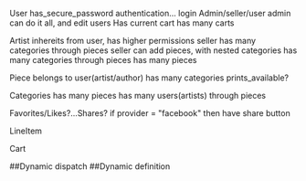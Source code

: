 User
  has_secure_password
  authentication...
  login
  Admin/seller/user
    admin can do it all, and edit users
  Has current cart
  has many carts

Artist
  inhereits from user, has higher permissions
  seller has many categories through pieces
  seller can add pieces, with nested categories
  has many categories through pieces
  has many pieces




Piece
  belongs to user(artist/author)
  has many categories
  prints_available?

Categories
  has many pieces
  has many users(artists) through pieces
  

Favorites/Likes?...Shares?
  if provider = "facebook" then have share button

LineItem

Cart

##Dynamic dispatch
##Dynamic definition